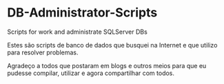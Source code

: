 # DB-Administrator-Scripts
Scripts for work and administrate SQLServer DBs

Estes são scripts de banco de dados que busquei na Internet e que utilizo para resolver problemas.

Agradeço a todos que postaram em blogs e outros meios para que eu pudesse compilar, utilizar e agora compartilhar com todos.
